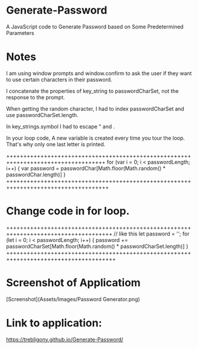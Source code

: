 # Generate-Password
A JavaScript code to Generate Password based on Some Predetermined Parameters


# Notes
I am using window prompts and window.confirm to ask the user if they want to use certain characters in their password.

I concatenate the properties of key_string to passwordCharSet, not the response to the prompt.

When getting the random character, I had to index passwordCharSet and use passwordCharSet.length.

In key_strings.symbol I had to escape " and \.


In your loop code, A new variable is created every time you tour the loop. That's why only one last letter is printed.

+++++++++++++++++++++++++++++++++++++++++++++++++++++++++++++++++++++++++++++++++++
for (var i = 0; i < passwordLength; i++) {
  var password = passwordChar[Math.floor(Math.random() * passwordChar.length)]
}
++++++++++++++++++++++++++++++++++++++++++++++++++++++++++++++++++++++++++++++++++++

# Change code in for loop.

+++++++++++++++++++++++++++++++++++++++++++++++++++++++++++++++++++++++++++++++++++++
// like this
let password = '';
for (let i = 0; i < passwordLength; i++) {
  password += passwordCharSet[Math.floor(Math.random() * passwordCharSet.length)]
}
++++++++++++++++++++++++++++++++++++++++++++++++++++++++++++++++++++++++++++++++++++++

# Screenshot of Applicatiom

[Screenshot](Assets/Images/Password Generator.png)

# Link to application:

https://trebligony.github.io/Generate-Password/

